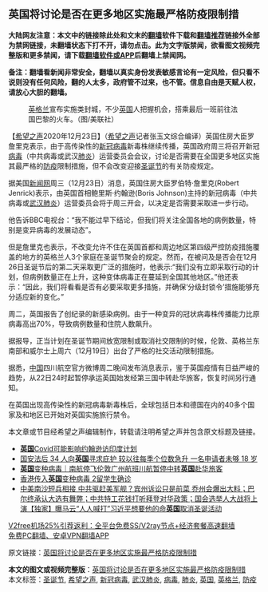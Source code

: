  <h2>英国将讨论是否在更多地区实施最严格防疫限制措</h2> <p class="notice"><b>大陆网友注意：本文中的链接除此处和文末的<a href="https://github.com/bannedbook/fanqiang" >翻墙</a>软件下载和<a href="https://github.com/killgcd/justmysocks/blob/master/README.md">翻墙推荐</a>链接外全部为禁网链接，未翻墙状态下打不开，请勿点击。此为文字版禁闻，欲看图文视频完整版和更多禁闻，请下载<a href="https://github.com/bannedbook/fanqiang">翻墙软件或APP</a>后翻墙上禁闻网。</p><p>备注：翻墙看新闻非常安全，翻墙以真实身份发表敏感言论有一定风险，但只看不说则没有任何风险，翻的人太多，政府管不过来，也不管。信息自由是天赋人权，请放心大胆的翻墙。</b></p>  <div class="entry"> <figure><figcaption><a href="https://www.bannedbook.org/bnews/tag/%e8%8b%b1%e6%a0%bc%e5%85%b0/" class="st_tag internal_tag" rel="tag" title="标签 英格兰 下的日志">英格兰</a>宣布实施类封城，不少<a href="https://www.bannedbook.org/bnews/tag/%e8%8b%b1%e5%9b%bd/" class="st_tag internal_tag" rel="tag" title="标签 英国 下的日志">英国</a>人把握机会，搭乘最后一班前往法国巴黎的火车。（图/美联社）</figcaption></figure> <p>【<span class='wp_keywordlink_affiliate'><a href="https://www.soundofhope.org" title="希望之声" target="_blank">希望之声</a></span>2020年12月23日】（<a href="https://www.bannedbook.org/bnews/tag/%e5%b8%8c%e6%9c%9b%e4%b9%8b%e5%a3%b0/" class="st_tag internal_tag" rel="tag" title="标签 希望之声 下的日志">希望之声</a>记者张玉文综合编译）英国住房大臣罗詹里克表示，由于高传染性的<a href="https://www.bannedbook.org/bnews/tag/%e6%96%b0%e5%86%a0%e7%97%85%e6%af%92/" class="st_tag internal_tag" rel="tag" title="标签 新冠病毒 下的日志">新冠病毒</a>新毒株继续传播，英国政府周三将召开新冠<a href="https://www.bannedbook.org/bnews/tag/%e7%97%85%e6%af%92/" class="st_tag internal_tag" rel="tag" title="标签 病毒 下的日志">病毒</a>（中共病毒或武汉<a href="https://www.bannedbook.org/bnews/tag/%e8%82%ba%e7%82%8e/" class="st_tag internal_tag" rel="tag" title="标签 肺炎 下的日志">肺炎</a>）运营委员会会议，讨论是否需要在全国更多地区实施其最严格的<a href="https://www.bannedbook.org/bnews/tag/%E9%98%B2%E7%96%AB/" class="st_tag internal_tag" rel="tag" title="标签 防疫 下的日志">防疫</a>限制措施，但不会改变迎接<a href="https://www.bannedbook.org/bnews/tag/%e5%9c%a3%e8%af%9e%e8%8a%82/" class="st_tag internal_tag" rel="tag" title="标签 圣诞节 下的日志">圣诞节</a>的有关防疫规定。</p> <p>据美国<span class='wp_keywordlink_affiliate'><a href="https://www.bannedbook.org/" title="新闻网">新闻网</a></span>周三（12月23日）消息，英国住房大臣罗伯特·詹里克(Robert Jenrick)表示，由英国首相鲍里斯·约翰逊(Boris Johnson)主持的新冠病毒（中共病毒或<a href="https://www.bannedbook.org/bnews/tag/%e6%ad%a6%e6%b1%89%e8%82%ba%e7%82%8e/" class="st_tag internal_tag" rel="tag" title="标签 武汉肺炎 下的日志">武汉肺炎</a>）运营委员会将于周三开会，以决定是否需要采取进一步行动。</p> <p>他告诉BBC电视台：“我不能过早下结论，但我们将关注全国各地的病例数量，特别是变异病毒的发展动态”。</p>  <p>但是詹里克也表示，不改变允许不住在英国首都和周边地区第四级严控防疫措施覆盖的地方的英格兰人3个家庭在圣诞节聚会的规定。然而，在被问及是否会在12月26日圣诞节后的第二天采取更广泛的措施时，他表示:“我们没有立即采取行动的计划，但病例数量正在上升，这种变体病毒正在蔓延到全国其他地区。”他还表示：“因此，我们将看看是否有必要采取更多措施，并确保‘分级封锁令’措施能够充分适应新的变化。”</p> <p>周二，英国报告了创纪录的新感染病例。由于一种变异的冠状病毒株传播能力比原病毒高出70%，导致病例数量和住院人数飙升。</p> <p>据报导，正当计划在圣诞节期间放宽限制或取消社交限制的时候，伦敦、英格兰东南部和威尔士上周六（12月19日）出台了严格的社交活动限制措施。</p>  <p>据悉，<span class='wp_keywordlink_affiliate'><a href="https://www.bannedbook.org/" title="中国" target="_blank">中国</a></span>四川航空官方微博周二晚间发布消息表示，鉴于英国疫情有日益严峻的趋势，从22日24时起暂停承运英国始发经第三国中转赴华旅客，恢复时间另行通知。</p> <p>在英国出现高传染性的新冠病毒新毒株后，全球包括日本和德国在内的40多个国家及和地区已开始对英国实施旅行禁令。</p> <p>本文章或节目经希望之声编辑制作，转载请注明希望之声并包含原文标题及链接。</p>  <ul class='op-related-articles' title='相关阅读'> <li><a href='https://www.bannedbook.org/bnews/worldnews/20201224/1453698.html' target='_blank'><b>英国</b>Covid可能影响约翰逊访印度计划</a></li> <li><a href='https://www.bannedbook.org/bnews/comments/20201223/1453632.html' target='_blank'>国安法后 34 人向<b>英国</b>寻求庇护 较以往每季个位数急升 一名申请者未够 18 岁</a></li> <li><a href='https://www.bannedbook.org/bnews/baitai/20201223/1453585.html' target='_blank'><b>英国</b>变种病毒｜南航停飞伦敦广州航班川航暂停中转<b>英国</b>赴华旅客</a></li> <li><a href='https://www.bannedbook.org/bnews/comments/20201223/1453579.html' target='_blank'>香港传入<b>英国</b>变种病毒 2留学生确诊</a></li> <li><a href='https://www.bannedbook.org/bnews/bannedvideo/20201223/1453497.html' target='_blank'>中美南沙短兵相接 中共驱赶美军舰？宾州诉讼只是前菜  乔州会爆出大料；巴尔终承认大选有舞弊；中共特工花钱打听拜登对华政策；国会选举人大战将上演【独家】曝马云“人人喊打”习近平想要他的命<b>英国</b>取消圣诞活动</a></li> </ul> <p class="texttj"> <a href="https://github.com/bannedbook/fanqiang/wiki/V2ray%E6%9C%BA%E5%9C%BA" target="_blank">V2free机场25%引荐返利：全平台免费SS/V2ray节点+经济套餐高速翻墙</a><br/> <a href="https://github.com/bannedbook/fanqiang/wiki/%E7%A6%81%E9%97%BB%E7%BD%91%E5%AE%89%E5%8D%93%E7%BF%BB%E5%A2%99%E6%96%B0%E9%97%BBAPP" target="_blank">免费PC翻墙、安卓VPN翻墙APP</a></p><p>原文链接：<a class="src_link"  href="https://www.soundofhope.org/post/456589" target="_blank">英国将讨论是否在更多地区实施最严格防疫限制措</a></p><a name='sharetosocial'></a>       <div><b>本文的图文或视频完整版</b>：<a href='https://www.bannedbook.org/bnews/comments/20201224/1453742.html'>英国将讨论是否在更多地区实施最严格防疫限制措</a></div>  </div><!--END ENTRY--> <div class="postfooter"> <div>本文标签：<a href="https://www.bannedbook.org/bnews/tag/%e5%9c%a3%e8%af%9e%e8%8a%82/" rel="tag">圣诞节</a>, <a href="https://www.bannedbook.org/bnews/tag/%e5%b8%8c%e6%9c%9b%e4%b9%8b%e5%a3%b0/" rel="tag">希望之声</a>, <a href="https://www.bannedbook.org/bnews/tag/%e6%96%b0%e5%86%a0%e7%97%85%e6%af%92/" rel="tag">新冠病毒</a>, <a href="https://www.bannedbook.org/bnews/tag/%e6%ad%a6%e6%b1%89%e8%82%ba%e7%82%8e/" rel="tag">武汉肺炎</a>, <a href="https://www.bannedbook.org/bnews/tag/%e7%97%85%e6%af%92/" rel="tag">病毒</a>, <a href="https://www.bannedbook.org/bnews/tag/%e8%82%ba%e7%82%8e/" rel="tag">肺炎</a>, <a href="https://www.bannedbook.org/bnews/tag/%e8%8b%b1%e5%9b%bd/" rel="tag">英国</a>, <a href="https://www.bannedbook.org/bnews/tag/%e8%8b%b1%e6%a0%bc%e5%85%b0/" rel="tag">英格兰</a>, <a href="https://www.bannedbook.org/bnews/tag/%E9%98%B2%E7%96%AB/" rel="tag">防疫</a></div>  </div><!--END POSTFOOTER--> 